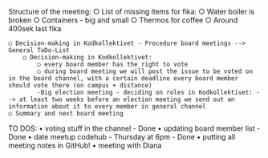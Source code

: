 
Structure of the meeting:
	○ List of missing items for fika:
		○ Water boiler is broken
		○ Containers - big and small
		○ Thermos for coffee
	○ Around 400sek last fika
	
	○ Decision-making in Kodkollektivet - Procedure board meetings --> General ToDo-List
		○ Decision-making in Kodkollektivet:
			○ every board member has the right to vote
			○ during board meeting we will post the issue to be voted on in the board channel, with a certain deadline every board member should vote there (on campus + distance)
			-Big election meeting - deciding on roles in Kodkollektivet: --> at least two weeks before an election meeting we send out an information about it to every member in general channel
	○ Summary and next board meeting

TO DOS:
• voting stuff in the channel - Done
• updating board member list - Done
• date meetup codehub - Thursday at 6pm - Done
• putting all meeting notes in GitHub!
• meeting with Diana
